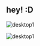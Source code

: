 ## hey! :D 

![desktop1](https://github.com/ProMaster-4/ProMaster-4/assets/154833063/8f056ac7-3ae3-4b67-89aa-f6065a3edc99)

![desktop1](https://raw.githubusercontent.com/ProMaster-4/ProMaster-4/main/r.png)
